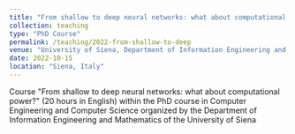 ```yaml
---
title: "From shallow to deep neural networks: what about computational power?"
collection: teaching
type: "PhD Course"
permalink: /teaching/2022-from-shallow-to-deep
venue: "University of Siena, Department of Information Engineering and Mathematics"
date: 2022-10-15
location: "Siena, Italy"
---
```


Course "From shallow to deep neural networks: what about computational power?" (20 hours in English) within the PhD course in Computer Engineering and Computer Science organized by the Department of Information Engineering and Mathematics of the University of Siena
